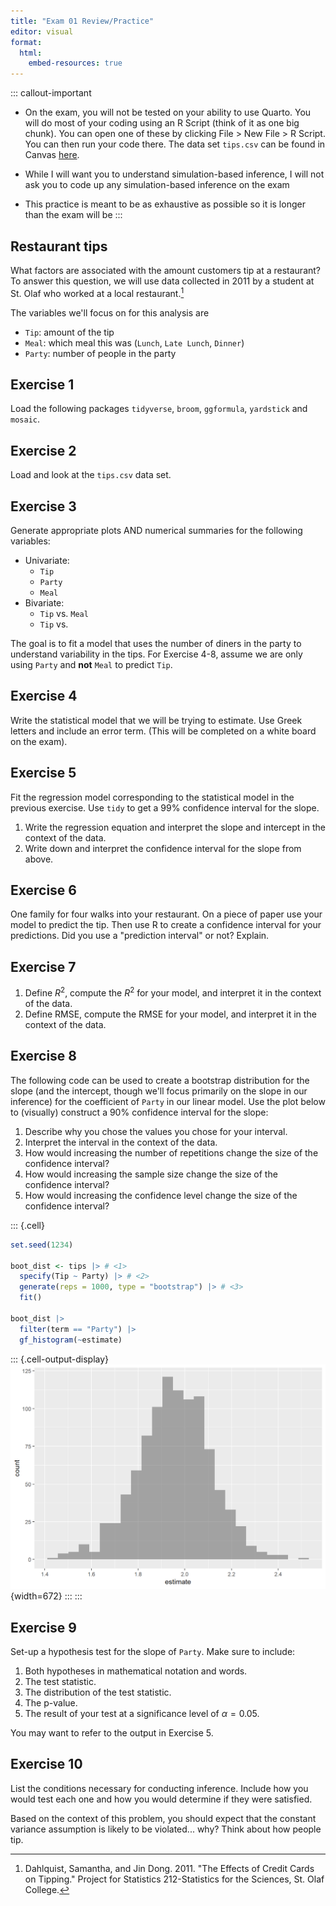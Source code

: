 ```yaml
---
title: "Exam 01 Review/Practice"
editor: visual
format:
  html:
    embed-resources: true
---
```






::: callout-important
- On the exam, you will not be tested on your ability to use Quarto. You will do most of your coding using an R Script (think of it as one big chunk). You can open one of these by clicking File \> New File \> R Script. You can then run your code there. The data set `tips.csv` can be found in Canvas [here](https://cofi.instructure.com/courses/17093/assignments/204171).

- While I will want you to understand simulation-based inference, I will not ask you to code up any simulation-based inference on the exam

- This practice is meant to be as exhaustive as possible so it is longer than the exam will be
:::

## Restaurant tips

What factors are associated with the amount customers tip at a restaurant? To answer this question, we will use data collected in 2011 by a student at St. Olaf who worked at a local restaurant.[^1]

[^1]: Dahlquist, Samantha, and Jin Dong. 2011. "The Effects of Credit Cards on Tipping." Project for Statistics 212-Statistics for the Sciences, St. Olaf College.

The variables we'll focus on for this analysis are

-   `Tip`: amount of the tip
-   `Meal`: which meal this was (`Lunch`, `Late Lunch`, `Dinner`)
-   `Party`: number of people in the party

## Exercise 1

Load the following packages `tidyverse`, `broom`, `ggformula`, `yardstick` and `mosaic`.

## Exercise 2

Load and look at the `tips.csv` data set.

## Exercise 3

Generate appropriate plots AND numerical summaries for the following variables:

- Univariate:
    + `Tip`
    + `Party`
    + `Meal`
- Bivariate:
    + `Tip` vs. `Meal`
    + `Tip` vs. 

The goal is to fit a model that uses the number of diners in the party to understand variability in the tips. For Exercise 4-8, assume we are only using `Party` and **not** `Meal` to predict `Tip`.

## Exercise 4

Write the statistical model that we will be trying to estimate. Use Greek letters and include an error term. (This will be completed on a white board on the exam).

## Exercise 5

Fit the regression model corresponding to the statistical model in the previous exercise. Use `tidy` to get a 99% confidence interval for the slope.

1.  Write the regression equation and interpret the slope and intercept in the context of the data.
2.  Write down and interpret the confidence interval for the slope from above.

## Exercise 6

One family for four walks into your restaurant. On a piece of paper use your model to predict the tip. Then use R to create a confidence interval for your predictions. Did you use a "prediction interval" or not? Explain.

## Exercise 7

1.  Define $R^2$, compute the $R^2$ for your model, and interpret it in the context of the data.
2.  Define RMSE, compute the RMSE for your model, and interpret it in the context of the data.

## Exercise 8

The following code can be used to create a bootstrap distribution for the slope (and the intercept, though we'll focus primarily on the slope in our inference) for the coefficient of `Party` in our linear model. Use the plot below to (visually) construct a 90% confidence interval for the slope:

1.  Describe why you chose the values you chose for your interval.
2.  Interpret the interval in the context of the data.
3.  How would increasing the number of repetitions change the size of the confidence interval?
4.  How would increasing the sample size change the size of the confidence interval?
5.  How would increasing the confidence level change the size of the confidence interval?



::: {.cell}

```{.r .cell-code}
set.seed(1234)

boot_dist <- tips |> # <1>
  specify(Tip ~ Party) |> # <2>
  generate(reps = 1000, type = "bootstrap") |> # <3>
  fit()

boot_dist |>
  filter(term == "Party") |> 
  gf_histogram(~estimate)
```

::: {.cell-output-display}
![](exam-01-practice_files/figure-html/unnamed-chunk-2-1.png){width=672}
:::
:::



## Exercise 9

Set-up a hypothesis test for the slope of `Party`. Make sure to include:

1.  Both hypotheses in mathematical notation and words.
2.  The test statistic.
3.  The distribution of the test statistic.
4.  The p-value.
5.  The result of your test at a significance level of $\alpha= 0.05$.

You may want to refer to the output in Exercise 5.

## Exercise 10

List the conditions necessary for conducting inference. Include how you would test each one and how you would determine if they were satisfied.

Based on the context of this problem, you should expect that the constant variance assumption is likely to be violated... why? Think about how people tip.


